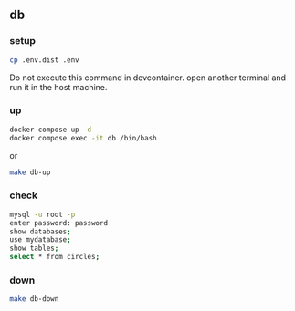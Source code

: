 ## db

### setup

```bash
cp .env.dist .env
```

Do not execute this command in devcontainer. open another terminal and run it in the host machine.


### up

```bash
docker compose up -d
docker compose exec -it db /bin/bash
```

or 

```bash
make db-up
```

### check

```bash
mysql -u root -p
enter password: password
show databases;
use mydatabase;
show tables;
select * from circles;
```

### down

```bash
make db-down
```
